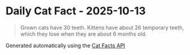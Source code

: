 # Daily Cat Fact - 2025-10-13

> Grown cats have 30 teeth. Kittens have about 26 temporary teeth, which they lose when they are about 6 months old.

Generated automatically using the [Cat Facts API](https://catfact.ninja)
